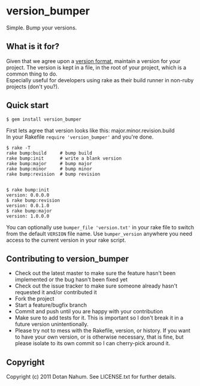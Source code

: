 version_bumper
==============

Simple. Bump your versions.

What is it for?
---------------
Given that we agree upon a [version format][1], maintain a version for your project. The version is kept in a file, in the root of your project, which is a common thing to do.  
Especially useful for developers using rake as their build runner in non-ruby projects (don't you?).



Quick start
-----------
    $ gem install version_bumper

First lets agree that version looks like this: major.minor.revision.build  
In your Rakefile `require 'version_bumper'` and you're done.
  
    $ rake -T
    rake bump:build     # bump build
    rake bump:init      # write a blank version
    rake bump:major     # bump major
    rake bump:minor     # bump minor
    rake bump:revision  # bump revision
    
    
    $ rake bump:init
    version: 0.0.0.0
    $ rake bump:revision
    version: 0.0.1.0
    $ rake bump:major
    version: 1.0.0.0

You can optionally use `bumper_file 'version.txt'` in your rake file to switch from the default `VERSION` file name.
Use `bumper_version` anywhere you need access to the current version in your rake script.

Contributing to version_bumper
------------------------------
 
* Check out the latest master to make sure the feature hasn't been implemented or the bug hasn't been fixed yet
* Check out the issue tracker to make sure someone already hasn't requested it and/or contributed it
* Fork the project
* Start a feature/bugfix branch
* Commit and push until you are happy with your contribution
* Make sure to add tests for it. This is important so I don't break it in a future version unintentionally.
* Please try not to mess with the Rakefile, version, or history. If you want to have your own version, or is otherwise necessary, that is fine, but please isolate to its own commit so I can cherry-pick around it.

Copyright
---------

Copyright (c) 2011 Dotan Nahum. See LICENSE.txt for
further details.



[1]: http://semver.org
